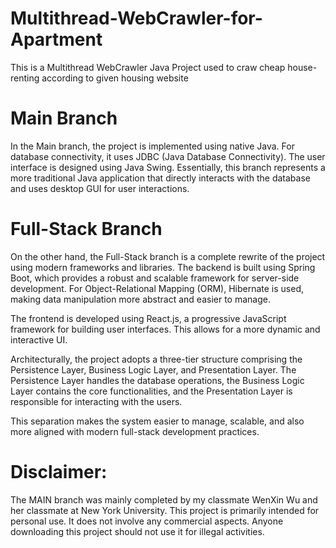 # Multithread-WebCrawler-for-Apartment
This is a Multithread WebCrawler Java Project used to craw cheap house-renting according to given housing website

# Main Branch
In the Main branch, the project is implemented using native Java. For database connectivity, it uses JDBC (Java Database Connectivity). The user interface is designed using Java Swing. Essentially, this branch represents a more traditional Java application that directly interacts with the database and uses desktop GUI for user interactions.

# Full-Stack Branch
On the other hand, the Full-Stack branch is a complete rewrite of the project using modern frameworks and libraries. The backend is built using Spring Boot, which provides a robust and scalable framework for server-side development. For Object-Relational Mapping (ORM), Hibernate is used, making data manipulation more abstract and easier to manage.

The frontend is developed using React.js, a progressive JavaScript framework for building user interfaces. This allows for a more dynamic and interactive UI.

Architecturally, the project adopts a three-tier structure comprising the Persistence Layer, Business Logic Layer, and Presentation Layer. The Persistence Layer handles the database operations, the Business Logic Layer contains the core functionalities, and the Presentation Layer is responsible for interacting with the users.

This separation makes the system easier to manage, scalable, and also more aligned with modern full-stack development practices.

# Disclaimer:
The MAIN branch was mainly completed by my classmate WenXin Wu and her classmate at New York University.
This project is primarily intended for personal use. It does not involve any commercial aspects. Anyone downloading this project should not use it for illegal activities.
